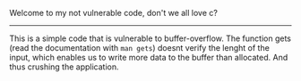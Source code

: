 Welcome to my not vulnerable code, don't we all love c?

--------------------
This is a simple code that is vulnerable to buffer-overflow. The function gets (read the documentation with `man gets`) doesnt verify the lenght of the input, which enables us to write more data to the buffer than allocated. And thus crushing the application.